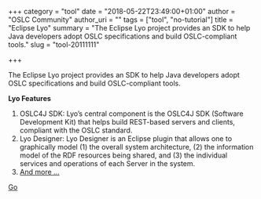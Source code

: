 +++
category = "tool"
date = "2018-05-22T23:49:00+01:00"
author = "OSLC Community"
author_uri = ""
tags = ["tool", "no-tutorial"]
title = "Eclipse Lyo"
summary = "The Eclipse Lyo project provides an SDK to help Java developers adopt OSLC specifications and build OSLC-compliant tools."
slug = "tool-20111111"

+++

The Eclipse Lyo project provides an SDK to help Java developers adopt OSLC specifications and build OSLC-compliant tools.

__Lyo Features__

1. OSLC4J SDK: Lyo’s central component is the OSLC4J SDK (Software Development Kit) that helps build REST-based servers and clients, compliant with the OSLC standard.
1. Lyo Designer: Lyo Designer is an Eclipse plugin that allows one to graphically model (1) the overall system architecture, (2) the information model of the RDF resources being shared, and (3) the individual services and operations of each Server in the system.
1. [And more ...](https://oslc.github.io/developing-oslc-applications/eclipse_lyo/eclipse-lyo.html)

[Go](https://oslc.github.io/developing-oslc-applications/eclipse_lyo/eclipse-lyo.html)
